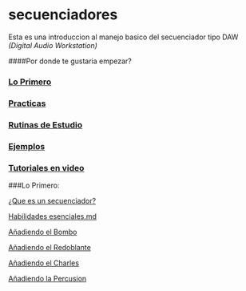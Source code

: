 secuenciadores
==============

Esta es una introduccion al manejo basico del secuenciador tipo DAW *(Digital Audio Workstation)*

####Por donde te gustaria empezar?

### [Lo Primero](https://github.com/electropipe/secuenciadores/blob/master/README.md#lo-primero-1)

### [Practicas](practicas.md)

### [Rutinas de Estudio](rutinasdeestudio)

### [Ejemplos](ejemplos.md)

### [Tutoriales en video](linkyoutube)




###Lo Primero:

[¿Que es un secuenciador?](divulgacion.md)

[Habilidades esenciales.md](habilidadesesenciales.md)
 	
[Añadiendo el Bombo](001practica.md)

[Añadiendo el Redoblante](002practica.md)

[Añadiendo el Charles](003practica.md)

[Añadiendo la Percusion](004practica.md)
 
